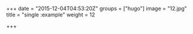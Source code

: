 +++
date = "2015-12-04T04:53:20Z"
groups = ["hugo"]
image = "12.jpg"
title = "single :example"
weight = 12

+++

